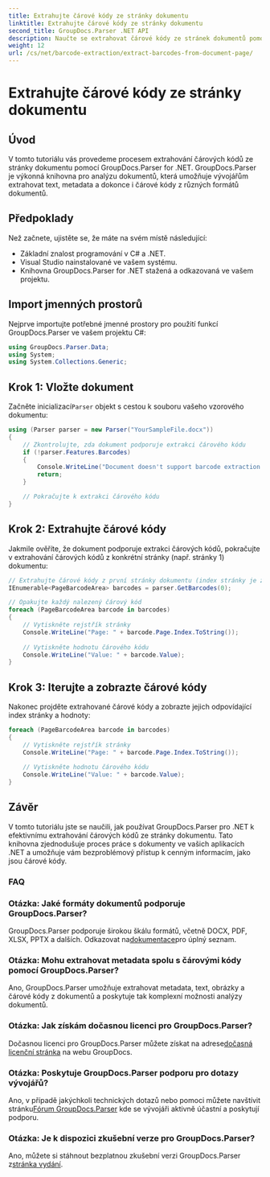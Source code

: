 ```yaml
---
title: Extrahujte čárové kódy ze stránky dokumentu
linktitle: Extrahujte čárové kódy ze stránky dokumentu
second_title: GroupDocs.Parser .NET API
description: Naučte se extrahovat čárové kódy ze stránek dokumentů pomocí GroupDocs.Parser for .NET. Tento tutoriál poskytuje podrobné pokyny pro extrakci čárového kódu.
weight: 12
url: /cs/net/barcode-extraction/extract-barcodes-from-document-page/
---
```


# Extrahujte čárové kódy ze stránky dokumentu

## Úvod
V tomto tutoriálu vás provedeme procesem extrahování čárových kódů ze stránky dokumentu pomocí GroupDocs.Parser for .NET. GroupDocs.Parser je výkonná knihovna pro analýzu dokumentů, která umožňuje vývojářům extrahovat text, metadata a dokonce i čárové kódy z různých formátů dokumentů.
## Předpoklady

Než začnete, ujistěte se, že máte na svém místě následující:
- Základní znalost programování v C# a .NET.
- Visual Studio nainstalované ve vašem systému.
- Knihovna GroupDocs.Parser for .NET stažená a odkazovaná ve vašem projektu.
## Import jmenných prostorů
Nejprve importujte potřebné jmenné prostory pro použití funkcí GroupDocs.Parser ve vašem projektu C#:

```csharp
using GroupDocs.Parser.Data;
using System;
using System.Collections.Generic;
```
## Krok 1: Vložte dokument

 Začněte inicializací`Parser` objekt s cestou k souboru vašeho vzorového dokumentu:

```csharp
using (Parser parser = new Parser("YourSampleFile.docx"))
{
    // Zkontrolujte, zda dokument podporuje extrakci čárového kódu
    if (!parser.Features.Barcodes)
    {
        Console.WriteLine("Document doesn't support barcode extraction.");
        return;
    }

    // Pokračujte k extrakci čárového kódu
}
```
## Krok 2: Extrahujte čárové kódy

Jakmile ověříte, že dokument podporuje extrakci čárových kódů, pokračujte v extrahování čárových kódů z konkrétní stránky (např. stránky 1) dokumentu:

```csharp
// Extrahujte čárové kódy z první stránky dokumentu (index stránky je založen na 0)
IEnumerable<PageBarcodeArea> barcodes = parser.GetBarcodes(0);

// Opakujte každý nalezený čárový kód
foreach (PageBarcodeArea barcode in barcodes)
{
    // Vytiskněte rejstřík stránky
    Console.WriteLine("Page: " + barcode.Page.Index.ToString());
    
    // Vytiskněte hodnotu čárového kódu
    Console.WriteLine("Value: " + barcode.Value);
}
```
## Krok 3: Iterujte a zobrazte čárové kódy

Nakonec projděte extrahované čárové kódy a zobrazte jejich odpovídající index stránky a hodnoty:

```csharp
foreach (PageBarcodeArea barcode in barcodes)
{
    // Vytiskněte rejstřík stránky
    Console.WriteLine("Page: " + barcode.Page.Index.ToString());
    
    // Vytiskněte hodnotu čárového kódu
    Console.WriteLine("Value: " + barcode.Value);
}
```
## Závěr

V tomto tutoriálu jste se naučili, jak používat GroupDocs.Parser pro .NET k efektivnímu extrahování čárových kódů ze stránky dokumentu. Tato knihovna zjednodušuje proces práce s dokumenty ve vašich aplikacích .NET a umožňuje vám bezproblémový přístup k cenným informacím, jako jsou čárové kódy.

### FAQ

### Otázka: Jaké formáty dokumentů podporuje GroupDocs.Parser?
 GroupDocs.Parser podporuje širokou škálu formátů, včetně DOCX, PDF, XLSX, PPTX a dalších. Odkazovat na[dokumentace](https://tutorials.groupdocs.com/parser/net/)pro úplný seznam.

### Otázka: Mohu extrahovat metadata spolu s čárovými kódy pomocí GroupDocs.Parser?
Ano, GroupDocs.Parser umožňuje extrahovat metadata, text, obrázky a čárové kódy z dokumentů a poskytuje tak komplexní možnosti analýzy dokumentů.

### Otázka: Jak získám dočasnou licenci pro GroupDocs.Parser?
 Dočasnou licenci pro GroupDocs.Parser můžete získat na adrese[dočasná licenční stránka](https://purchase.groupdocs.com/temporary-license/) na webu GroupDocs.

### Otázka: Poskytuje GroupDocs.Parser podporu pro dotazy vývojářů?
 Ano, v případě jakýchkoli technických dotazů nebo pomoci můžete navštívit stránku[Fórum GroupDocs.Parser](https://forum.groupdocs.com/c/parser/17) kde se vývojáři aktivně účastní a poskytují podporu.

### Otázka: Je k dispozici zkušební verze pro GroupDocs.Parser?
 Ano, můžete si stáhnout bezplatnou zkušební verzi GroupDocs.Parser z[stránka vydání](https://releases.groupdocs.com/).